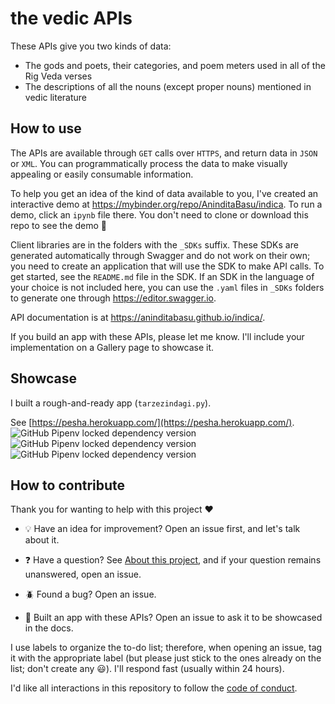 # the vedic APIs

These APIs give you two kinds of data: 

- The gods and poets, their categories, and poem meters used in all of the Rig Veda verses
- The descriptions of all the nouns (except proper nouns) mentioned in vedic literature

## How to use

The APIs are available through `GET` calls over `HTTPS`, and return data in `JSON` or `XML`. You can programmatically process the data to make visually appealing or easily consumable information.

To help you get an idea of the kind of data available to you, I've created an interactive demo at https://mybinder.org/repo/AninditaBasu/indica. To run a demo, click an `ipynb` file there. You don't need to clone or download this repo to see the demo :slightly_smiling_face:

Client libraries are in the folders with the `_SDKs` suffix. These SDKs are generated automatically through Swagger and do not work on their own; you need to create an application that will use the SDK to make API calls. To get started, see the `README.md` file in the SDK. If an SDK in the language of your choice is not included here, you can use the `.yaml` files in `_SDKs` folders to generate one through https://editor.swagger.io.

API documentation is at https://aninditabasu.github.io/indica/.

If you build an app with these APIs, please let me know. I'll include your implementation on a Gallery page to showcase it.

## Showcase

I built a rough-and-ready app (`tarzezindagi.py`).

See [https://pesha.herokuapp.com/](https://pesha.herokuapp.com/). ![GitHub Pipenv locked dependency version](https://img.shields.io/github/pipenv/locked/dependency-version/AninditaBasu/indica/flask) ![GitHub Pipenv locked dependency version](https://img.shields.io/github/pipenv/locked/dependency-version/AninditaBasu/indica/gunicorn) ![GitHub Pipenv locked dependency version](https://img.shields.io/github/pipenv/locked/dependency-version/AninditaBasu/indica/requests) 

## How to contribute

Thank you for wanting to help with this project :heart:

- :bulb: Have an idea for improvement? Open an issue first, and let's talk about it.

- :question: Have a question? See [About this project](https://aninditabasu.github.io/indica/html/about.html), and if your question remains unanswered, open an issue.

- :beetle: Found a bug? Open an issue.

- :tada: Built an app with these APIs? Open an issue to ask it to be showcased in the docs.

I use labels to organize the to-do list; therefore, when opening an issue, tag it with the appropriate label (but please just stick to the ones already on the list; don't create any :smiley:). I'll respond fast (usually within 24 hours).

I'd like all interactions in this repository to follow the [code of conduct](code-of-conduct.md).
